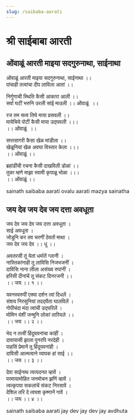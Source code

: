 ```yaml
---
slug: /saibaba-aarati
---
```


# श्री साईबाबा आरती
## ओंवाळूं आरती माइया सदगुरुनाथा, साईनाथा
ओंवाळूं आरती माइया सदगुरुनाथा, साईनाथा ।।<br />
पांचाही तत्वांचा दीप लाविला आतां ।।

निर्गुणाची स्थिति कैसी आकारा आली ।।<br />
सर्वा घटीं भरुनि उरली सांई माउली ।। ओंवाळूं  ।।

रज तम सत्व तिघे माया प्रसवली ।।<br />
मायेचिये पोटीं कैसी माया उद्घवली ।।।<br />
।। ओंवाळूं  ।।

सप्तसागरी कैसा खेळ मांडीला ।।<br />
खेळूनियां खेळ अवघा विस्तार केला ।।।<br />
।। ओंवाळूं ।।

ब्रहांडींची रचना कैसी दाखविली डोळां ।।<br />
तुका म्हणे माझा स्वामी कृपाळू भोळा ।।।<br />
।। ओंवाळूं ।।

<span class='index-text'> sainath saibaba aarati ovalu aarati mazya sainatha</span>

## जय देव जय देव जय दत्ता अवधूता

जय देव जय देव जय दत्ता अवधूता ।\
साई अवधूता ।\
जोडुनि कर तव चरणीं ठेवतों माथा ।\
जय देव जय देव ।। धु ।।

अवतरसी तूं येतां धर्मातें ग्लानी ।\
नास्तिकांनाही तू लाविसि निजभजनीं ।\
दाविसि नाना लीला असंख्य रुपांनीं ।\
हरिसी दीनांचें तू संकट दिनरजनी ।।\
।। जय ।। १ ।।

यवनस्वरुपीं एक्या दर्शन त्वां दिधलें ।\
संशय निरसुनियां तदद्घैता घालविलें ।\
गोपीचंदा मंदा त्वांची उद्घरिलें ।\
मोमिन वंशीं जन्मुनि लोकां तारियले ।।\
।। जय ।। २ ।।

भेद न तत्वीं हिंदूयवनांचा कांहीं ।\
दावायासी झाला पुनरपि नरदेही ।\
पाहसिं प्रेमानें तू हिंदूयवनांही ।\
दाविसी आत्मत्वाने व्यापक हां साई ।।\
।। जय ।। ३ ।।

देवा साईनाथ त्वत्पदनत व्हावें ।\
परमायामोहित जनमोचन झणिं व्हावें ।\
त्वत्कृपया सकलांचें संकट निरसावें ।\
देशिल तरि दे त्वघश कृष्णानें गावें ।\
।। जय ।। ४ ।।

<span class='index-text'> sainath saibaba aarati jay dev jay dev jay avdhuta</span>
